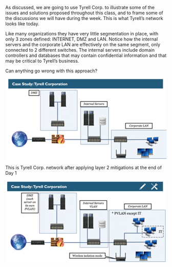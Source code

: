 As discussed, we are going to use Tyrell Corp. to illustrate some of the issues and solutions proposed throughout this class, and to frame some of the discussions we will have during the week. This is what Tyrell’s network looks like today. 

Like many organizations they have very little segmentation in place, with only 3 zones defined: INTERNET, DMZ and LAN. 
Notice how the internal servers and the corporate LAN are effectively on the same segment, only connected to 2 different switches. The internal servers include domain controllers and databases that may contain confidential information and that may be critical to Tyrell’s business. 

Can anything go wrong with this approach? 

![Tyrell 1-1](Tyrell-1.1.png)

This is Tyrell Corp. network after applying layer 2 mitigations at the end of Day 1

![Tyrell 1-1](Tyrell-1.2.png)
